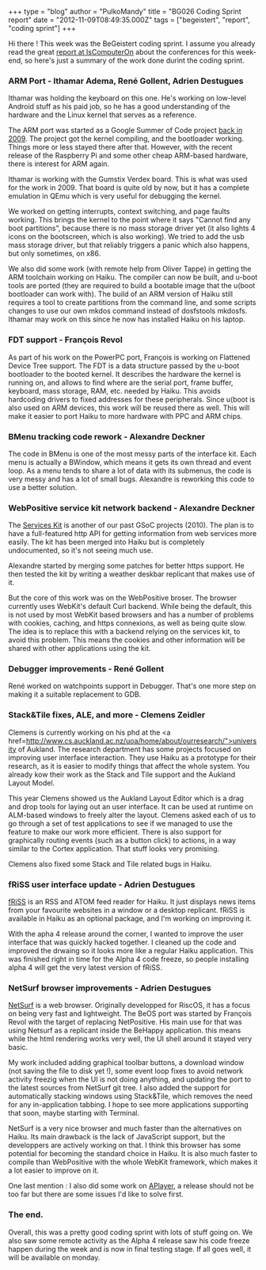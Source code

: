 +++
type = "blog"
author = "PulkoMandy"
title = "BG026 Coding Sprint report"
date = "2012-11-09T08:49:35.000Z"
tags = ["begeistert", "report", "coding sprint"]
+++

Hi there !
This week was the BeGeistert coding sprint. I assume you already read the great <a href="http://www.iscomputeron.com/index.php?option=com_content&view=article&id=1215:begeistert-026-report&catid=1:latest">report at IsComputerOn</a> about the conferences for this week-end, so here's just a summary of the work done durint the coding sprint.

<h3>ARM Port - Ithamar Adema, René Gollent, Adrien Destugues</h3>
Ithamar was holding the keyboard on this one. He's working on low-level Android stuff as his paid job, so he has a good understanding of the hardware and the Linux kernel that serves as a reference.

The ARM port was started as a Google Summer of Code project <a href="/tags/arm">back in 2009</a>. The project got the kernel compiling, and the bootloader working. Things more or less stayed there after that. However, with the recent release of the Raspberry Pi and some other cheap ARM-based hardware, there is interest for ARM again.

Ithamar is working with the Gumstix Verdex board. This is what was used for the work in 2009. That board is quite old by now, but it has a complete emulation in QEmu which is very useful for debugging the kernel.

We worked on getting interrupts, context switching, and page faults working. This brings the kernel to the point where it says "Cannot find any boot partitions", because there is no mass storage driver yet (it also lights 4 icons on the bootscreen, which is also working). We tried to add the usb mass storage driver, but that reliably triggers a panic which also happens, but only sometimes, on x86.

We also did some work (with remote help from Oliver Tappe) in getting the ARM toolchain working on Haiku. The compiler can now be built, and u-boot tools are ported (they are required to build a bootable image that the u(boot bootloader can work with). The build of an ARM version of Haiku still requires a tool to create partitions from the command line, and some scripts changes to use our own mkdos command instead of dosfstools mkdosfs. Ithamar may work on this since he now has installed Haiku on his laptop.

<h3>FDT support - François Revol</h3>

As part of his work on the PowerPC port, François is working on Flattened Device Tree support. The FDT is a data structure passed by the u-boot bootloader to the booted kernel. It describes the hardware the kernel is running on, and allows to find where are the serial port, frame buffer, keyboard, mass storage, RAM, etc. needed by Haiku. This avoids hardcoding drivers to fixed addresses for these peripherals. Since u(boot is also used on ARM devices, this work will be reused there as well. This will make it easier to port Haiku to more hardware with PPC and ARM chips.

<h3>BMenu tracking code rework - Alexandre Deckner</h3>

The code in BMenu is one of the most messy parts of the interface kit. Each menu is actually a BWindow, which means it gets its own thread and event loop. As a menu tends to share a lot of data with its submenus, the code is very messy and has a lot of small bugs. Alexandre is reworking this code to use a better solution.

<h3>WebPositive service kit network backend - Alexandre Deckner</h3>

The <a href="/tags/services_kit">Services Kit</a> is another of our past GSoC projects (2010). The plan is to have a full-featured http API for getting information from web services more easily. The kit has been merged into Haiku but is completely undocumented, so it's not seeing much use.

Alexandre started by merging some patches for better https support. He then tested the kit by writing a weather deskbar replicant that makes use of it.

But the core of this work was on the WebPositive broser. The browser currently uses WebKit's default Curl backend. While being the default, this is not used by most WebKit based browsers and has a number of problems with cookies, caching, and https connexions, as well as being quite slow. The idea is to replace this with a backend relying on the services kit, to avoid this problem. This means the cookies and other information will be shared with other applications using the kit.

<h3>Debugger improvements - René Gollent</h3>

René worked on watchpoints support in Debugger. That's one more step on making it a suitable replacement to GDB.

<h3>Stack&Tile fixes, ALE, and more - Clemens Zeidler</h3>

Clemens is currently working on his phd at the <a href=http://www.cs.auckland.ac.nz/uoa/home/about/ourresearch/">university of Aukland</a>. The research department has some projects focused on improving user interface interaction. They use Haiku as a prototype for their research, as it is easier to modify things that affect the whole system. You already kow their work as the Stack and Tile support and the Aukland Layout Model.

This year Clemens showed us the Aukland Layout Editor which is a drag and drop tools for laying out an user interface. It can be used at runtime on ALM-based windows to freely alter the layout. Clemens asked each of us to go through a set of test applications to see if we managed to use the feature to make our work more efficient. There is also support for graphically routing events (such as a button click) to actions, in a way similar to the Cortex application. That stuff looks very promising.

Clemens also fixed some Stack and Tile related bugs in Haiku.

<h3>fRiSS user interface update - Adrien Destugues</h3>

<a href="http://pulkomandy.tk/projects/friss">fRiSS</a> is an RSS and ATOM feed reader for Haiku. It just displays news items from your favourite websites in a window or a desktop replicant. fRiSS is available in Haiku as an optional package, and I'm working on improving it.

With the apha 4 release around the corner, I wanted to improve the user interface that was quickly hacked together. I cleaned up the code and improved the drwaing so it looks more like a regular Haiku application. This was finished right in time for the Alpha 4 code freeze, so people installing alpha 4 will get the very latest version of fRiSS.

<h3>NetSurf browser improvements - Adrien Destugues</h3>

<a href="http://netsurf-brower.org">NetSurf</a> is a web browser. Originally developped for RiscOS, it has a focus on being very fast and lightweight. The BeOS port was started by François Revol with the target of replacing NetPositive. His main use for that was using Netsurf as a replicant inside the BeHappy application. this means while the html rendering works very well, the UI shell around it stayed very basic.

My work included adding graphical toolbar buttons, a download window (not saving the file to disk yet !), some event loop fixes to avoid network activity freezig when the UI is not doing anything, and updating the port to the latest sources from NetSurf git tree. I also added the support for automatically stacking windows using Stack&Tile, which removes the need for any in-application tabbing. I hope to see more applications supporting that soon, maybe starting with Terminal.

NetSurf is a very nice browser and much faster than the alternatives on Haiku. Its main drawback is the lack of JavaScript support, but the developpers are actively working on that. I think this browser has some potential for becoming the standard choice in Haiku. It is also much faster to compile than WebPositive with the whole WebKit framework, which makes it a lot easier to improve on it.


One last mention : I also did some work on <a href="http://pulkomandy.tk/projects/APlayer">APlayer</a>, a release should not be too far but there are some issues I'd like to solve first.

<h3>The end.</h3>

Overall, this was a pretty good coding sprint with lots of stuff going on. We also saw some remote activity as the Alpha 4 release saw his code freeze happen during the week and is now in final testing stage. If all goes well, it will be available on monday.